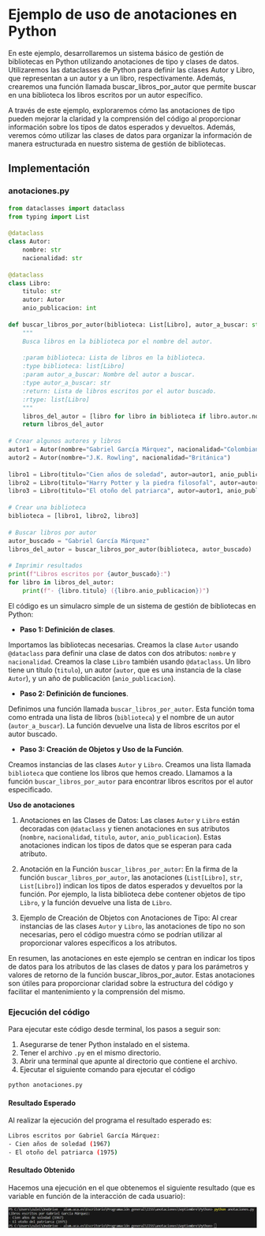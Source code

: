 # Ejemplo de uso de anotaciones en Python


En este ejemplo, desarrollaremos un sistema básico de gestión de bibliotecas en Python utilizando anotaciones de tipo y clases de datos. Utilizaremos las dataclasses de Python para definir las clases Autor y Libro, que representan a un autor y a un libro, respectivamente. Además, crearemos una función llamada buscar_libros_por_autor que permite buscar en una biblioteca los libros escritos por un autor específico.

A través de este ejemplo, exploraremos cómo las anotaciones de tipo pueden mejorar la claridad y la comprensión del código al proporcionar información sobre los tipos de datos esperados y devueltos. Además, veremos cómo utilizar las clases de datos para organizar la información de manera estructurada en nuestro sistema de gestión de bibliotecas.


## Implementación

### anotaciones.py
```py
from dataclasses import dataclass
from typing import List

@dataclass
class Autor:
    nombre: str
    nacionalidad: str

@dataclass
class Libro:
    titulo: str
    autor: Autor
    anio_publicacion: int

def buscar_libros_por_autor(biblioteca: List[Libro], autor_a_buscar: str) -> List[Libro]:
    """
    Busca libros en la biblioteca por el nombre del autor.

    :param biblioteca: Lista de libros en la biblioteca.
    :type biblioteca: list[Libro]
    :param autor_a_buscar: Nombre del autor a buscar.
    :type autor_a_buscar: str
    :return: Lista de libros escritos por el autor buscado.
    :rtype: list[Libro]
    """
    libros_del_autor = [libro for libro in biblioteca if libro.autor.nombre == autor_a_buscar]
    return libros_del_autor

# Crear algunos autores y libros
autor1 = Autor(nombre="Gabriel García Márquez", nacionalidad="Colombiana")
autor2 = Autor(nombre="J.K. Rowling", nacionalidad="Británica")

libro1 = Libro(titulo="Cien años de soledad", autor=autor1, anio_publicacion=1967)
libro2 = Libro(titulo="Harry Potter y la piedra filosofal", autor=autor2, anio_publicacion=1997)
libro3 = Libro(titulo="El otoño del patriarca", autor=autor1, anio_publicacion=1975)

# Crear una biblioteca
biblioteca = [libro1, libro2, libro3]

# Buscar libros por autor
autor_buscado = "Gabriel García Márquez"
libros_del_autor = buscar_libros_por_autor(biblioteca, autor_buscado)

# Imprimir resultados
print(f"Libros escritos por {autor_buscado}:")
for libro in libros_del_autor:
    print(f"- {libro.titulo} ({libro.anio_publicacion})")

```


El código es un simulacro simple de un sistema de gestión de bibliotecas en Python:
* **Paso 1: Definición de clases**.

Importamos las bibliotecas necesarias. Creamos la clase `Autor` usando `@dataclass` para definir una clase de datos con dos atributos: `nombre` y `nacionalidad`. Creamos la clase `Libro` también usando `@dataclass`. Un libro tiene un título (`titulo`), un autor (`autor`, que es una instancia de la clase `Autor`), y un año de publicación (`anio_publicacion`).
* **Paso 2: Definición de funciones**.

Definimos una función llamada `buscar_libros_por_autor`. Esta función toma como entrada una lista de libros (`biblioteca`) y el nombre de un autor (`autor_a_buscar`). La función devuelve una lista de libros escritos por el autor buscado.

* **Paso 3: Creación de Objetos y Uso de la Función**.

Creamos instancias de las clases `Autor` y `Libro`. Creamos una lista llamada `biblioteca` que contiene los libros que hemos creado. Llamamos a la función `buscar_libros_por_autor` para encontrar libros escritos por el autor especificado.

**Uso de anotaciones**

1. Anotaciones en las Clases de Datos:
Las clases `Autor` y `Libro` están decoradas con `@dataclass` y tienen anotaciones en sus atributos (`nombre`, `nacionalidad`, `titulo`, `autor`, `anio_publicacion`). Estas anotaciones indican los tipos de datos que se esperan para cada atributo.

2. Anotación en la Función `buscar_libros_por_autor`:
En la firma de la función `buscar_libros_por_autor`, las anotaciones (`List[Libro]`, `str`, `List[Libro]`) indican los tipos de datos esperados y devueltos por la función. Por ejemplo, la lista biblioteca debe contener objetos de tipo `Libro`, y la función devuelve una lista de `Libro`.

3. Ejemplo de Creación de Objetos con Anotaciones de Tipo:
Al crear instancias de las clases `Autor` y `Libro`, las anotaciones de tipo no son necesarias, pero el código muestra cómo se podrían utilizar al proporcionar valores específicos a los atributos.

En resumen, las anotaciones en este ejemplo se centran en indicar los tipos de datos para los atributos de las clases de datos y para los parámetros y valores de retorno de la función buscar_libros_por_autor. Estas anotaciones son útiles para proporcionar claridad sobre la estructura del código y facilitar el mantenimiento y la comprensión del mismo.

### Ejecución del código
Para ejecutar este código desde terminal, los pasos a seguir son:
1. Asegurarse de tener Python instalado en el sistema.
2. Tener el archivo `.py` en el mismo directorio.
3. Abrir una terminal que apunte al directorio que contiene el archivo.
4. Ejecutar el siguiente comando para ejecutar el código
```bash
python anotaciones.py
```

#### Resultado Esperado


Al realizar la ejecución del programa el resultado esperado es: 
```bash
Libros escritos por Gabriel García Márquez:
- Cien años de soledad (1967)
- El otoño del patriarca (1975)
```


#### Resultado Obtenido

Hacemos una ejecución en el que obtenemos el siguiente resultado (que es variable en función de la interacción de cada usuario):

![Resultado de la ejecución del ejemplo](Resultado.png "Resultado")
